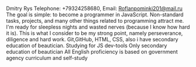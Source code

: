 Dmitry Rys
Telephone: +79324258680, Email: Roflanpominki201@mail.ru
The goal is simple: to become a programmer in JavaScript. Non-standard tasks, projects, and many other things related to programming attract me. I'm ready for sleepless nights and wasted nerves (because I know how hard it is). This is what I consider to be my strong point, namely perseverance, diligence and hard work. 
Git,GitHub, HTML, CSS, also i have secondary education of beautician.
Studying for JS dev-tools
Only secondary education of beautician
All English proficiency is based on government agency curriculum and self-study



